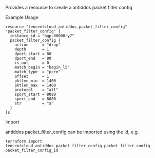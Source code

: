 Provides a resource to create a antiddos packet filter config

Example Usage

```hcl
resource "tencentcloud_antiddos_packet_filter_config" "packet_filter_config" {
  instance_id = "bgp-00000ry7"
  packet_filter_config {
    action      = "drop"
    depth       = 1
    dport_start = 80
    dport_end   = 80
    is_not      = 0
    match_begin = "begin_l5"
    match_type  = "pcre"
    offset      = 1
    pktlen_min  = 1400
    pktlen_max  = 1400
    protocol    = "all"
    sport_start = 8080
    sport_end   = 8080
    str         = "a"
  }
}s
```

Import

antiddos packet_filter_config can be imported using the id, e.g.

```
terraform import tencentcloud_antiddos_packet_filter_config.packet_filter_config packet_filter_config_id
```